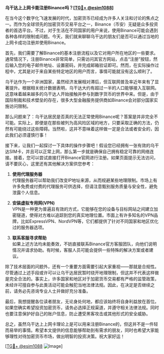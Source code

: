 **乌干达上上网卡能注册Binance吗？[[TG💪+ @esim1088](https://t.me/s/esim1088)]**

在当今这个数字化飞速发展的时代，加密货币已经成为许多人关注和讨论的焦点之一。而作为全球领先的加密货币交易平台之一，Binance（币安）无疑是众多投资者的首选平台。不过，对于生活在不同国家的用户来说，使用Binance可能会遇到各种各样的限制或问题。今天，我们就来聊聊乌干达的朋友们是否可以通过当地的上网卡成功注册并使用Binance。

首先，我们需要了解Binance的基本注册流程以及它对用户所在地区的一些要求。通常情况下，注册Binance非常简单，只需访问其官方网站，点击“注册”按钮，然后输入您的电子邮件地址、设置密码，并完成邮箱验证即可。然而，在实际操作过程中，尤其是对于来自某些特定地区的用户而言，事情可能就没有这么顺利了。

乌干达作为一个非洲国家，虽然经济发展相对滞后，但互联网普及率近年来有了显著提升。根据相关统计数据表明，乌干达大约有超过一半的人口能够接入互联网。这意味着越来越多的乌干达人开始接触并参与到数字货币的世界中来。但是，由于国际制裁和技术壁垒的存在，很多大型金融服务提供商如Binance会对部分国家实施访问限制。

那么问题来了：乌干达居民是否真的无法正常使用Binance呢？答案是并非完全不可能。实际上，即便是在那些被列为高风险区域的地方，只要采取正确的方法，仍然有可能绕过这些障碍。当然啦，这并不意味着这样做一定是合法或者安全的，因此我们必须谨慎行事！

接下来，让我们一起探讨一下具体的操作步骤吧！假设您已经拥有一张有效的乌干达SIM卡，并且可以正常上网，那么第一步就是确保自己拥有稳定可靠的网络连接。接着，您可以尝试直接打开Binance官网进行注册。如果页面提示无法访问，请不要灰心，这里还有其他解决方案供您参考：

1. **使用代理服务器**  
   代理服务器可以帮助我们改变IP地址来源，从而规避某些地理限制。市场上有许多免费或付费的代理服务可供选择，但请注意甄别服务质量与安全性，避免泄露个人信息。

2. **安装虚拟专用网(VPN)**  
   VPN是一种更为普遍且有效的方式，它能够在您的设备与目标网站之间建立加密隧道，使得对方难以追踪到您的真实地理位置。市面上有许多知名的VPN品牌，比如ExpressVPN、NordVPN等，它们都提供了针对不同国家和地区优化过的服务器选项。

3. **联系客服寻求帮助**  
   如果上述方法均未能奏效，不妨直接联系Binance官方客服团队，向他们说明情况并请求协助。有时候，客服人员可能会提供一些特殊的解决方案或者建议。

除了技术层面的问题外，还有一个重要方面需要引起大家重视——那就是合规性。尽管通过上述手段或许可以让乌干达居民暂时绕开地理限制，但这并不代表这样做是完全合法的。事实上，许多国家和地区对于加密货币交易都有严格的监管政策，未经许可擅自参与此类活动可能会触犯当地法律法规。因此，在决定是否继续之前，请务必先咨询专业人士并做好充分准备。

最后，我想提醒各位读者朋友，无论身处何地，都应该始终将自身利益放在首位。如果您确实希望投资加密货币，请务必选择正规渠道，并遵守相关法律法规。同时也要注意保护好自己的账户信息，防止遭受黑客攻击或其他形式的安全威胁。

总之，虽然乌干达上上网卡理论上是可以用来注册Binance的，但这并不是一件轻而易举的事情。希望本文提供的信息能够帮助到有需求的朋友，同时也希望大家能够理性对待加密货币市场，做出明智的投资决策。祝大家好运！

[[TG💪+ @esim1088](https://t.me/s/esim1088) ![Image](https://i.postimg.cc/4NQfJmqS/Snipaste-2025-05-13-00-14-12.png)]